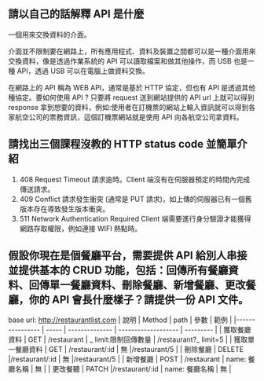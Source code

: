 ## 請以自己的話解釋 API 是什麼
一個用來交換資料的介面。

介面並不限制要在網路上，所有應用程式、資料及裝置之間都可以是一種介面用來交換資料，像是透過作業系統的 API 可以讀取檔案和做其他操作，而 USB 也是一種 API，透過 USB 可以在電腦上做資料交換。

在網路上的 API 稱為 WEB API，通常是基於 HTTP 協定，但也有 API 是透過其他種協定。要如何使用 API ? 只要將 request 送到網站提供的 API url 上就可以得到 response 拿到想要的資料，例如:使用者在訂機票的網站上輸入資訊就可以得到各家航空公司的票務資訊，這個訂機票網站就是使用 API 向各航空公司拿資料。

## 請找出三個課程沒教的 HTTP status code 並簡單介紹
1. 408 Request Timeout
請求逾時。Client 端沒有在伺服器預定的時間內完成傳送請求。
2. 409 Conflict
請求發生衝突 (通常是 PUT 請求)，如上傳的伺服器已有一個舊版本存在導致發生版本衝突。
3. 511 Network Authentication Required 
Client 端需要進行身分驗證才能獲得網路存取權限，例如連接 WIFI 熱點時。

## 假設你現在是個餐廳平台，需要提供 API 給別人串接並提供基本的 CRUD 功能，包括：回傳所有餐廳資料、回傳單一餐廳資料、刪除餐廳、新增餐廳、更改餐廳，你的 API 會長什麼樣子？請提供一份 API 文件。

base url: http://restaurantlist.com
| 說明             | Method | path           |  參數              | 範例      |
|---------------- | ----- | -------------- | ------------------- | --------- |
| 獲取餐廳資料       | GET  |  /restaurant    | _ limit:限制回傳數量 | /restaurant?_ limit=5 |
| 獲取單一餐廳資料   | GET   | /restaurant/:id |   無               |/restaurant/5          |
| 刪除餐廳         | DELETE |/restaurant/:id  |  無                |/restaurant/5          |
| 新增餐廳         | POST   | /restaurant     | name: 餐廳名稱      |   無      |
| 更改餐聽         | PATCH  |/restaurant/:id  | name: 餐廳名稱      |    無     |

